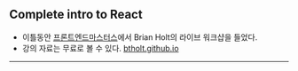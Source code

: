
## Complete intro to React

- 이틀동안 [프론트엔드마스터스](https://frontendmasters.com)에서 Brian Holt의 라이브 워크샵을 들었다.
- 강의 자료는 무료로 볼 수 있다. [btholt.github.io](https://btholt.github.io/complete-intro-to-react-v5/)

---

